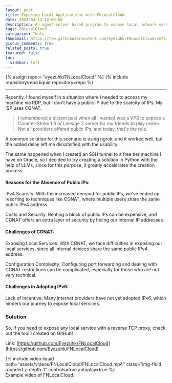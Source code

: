 ```yaml
---
layout: post
title: Exposing Local Applications with FNLocalCloud.
date: 2024-04-12 12:00:00
description: An agent-server based program to expose local network services on the internet, bypassing CGNAT.
tags: FNLocalCloud
categories: Tools
thumbnail: https://raw.githubusercontent.com/Eyezuhk/FNLocalCloud/refs/heads/main/Images/FNLocalCloud.png
giscus_comments: true
related_posts: true
featured: false
toc:
  sidebar: left
---
```


<div class="repositories d-flex flex-wrap flex-md-row flex-column justify-content-between align-items-center">
  {% assign repo = "eyezuhk/FNLocalCloud" %}
  {% include repository/repo.liquid repository=repo %}
</div>

---

Recently, I found myself in a situation where I needed to access my machine via RDP, but I don't have a public IP due to the scarcity of IPs. My ISP uses CGNAT.

> I remembered a distant past when all I wanted was a VPS to expose a Counter-Strike 1.6 or Lineage 2 server for my friends to play online. Not all providers offered public IPs, and today, that's the rule.

A common solution for this scenario is using ngrok, and it worked well, but the added delay left me dissatisfied with the usability.

The same happened when I created an SSH tunnel to a free tier machine I have on Oracle, so I decided to try creating a solution in Python with the help of LLMs, since for this purpose, it greatly accelerates the creation process.

#### Reasons for the Absence of Public IPs:

IPv4 Scarcity: With the increased demand for public IPs, we've ended up resorting to techniques like CGNAT, where multiple users share the same public IPv4 address.

Costs and Security: Renting a block of public IPs can be expensive, and CGNAT offers an extra layer of security by hiding our internal IP addresses.

#### Challenges of CGNAT:

Exposing Local Services: With CGNAT, we face difficulties in exposing our local services, since all internal devices share the same public IPv4 address.

Configuration Complexity: Configuring port forwarding and dealing with CGNAT restrictions can be complicated, especially for those who are not very technical.

#### Challenges in Adopting IPv6:

Lack of Incentive: Many internet providers have not yet adopted IPv6, which hinders our journey to expose local services.

### Solution

So, if you need to expose any local service with a reverse TCP proxy, check out the tool I created on GitHub!

Link: [https://github.com/Eyezuhk/FNLocalCloud](https://github.com/Eyezuhk/FNLocalCloud)

<div class="row mt-3">
    <div class="col-sm mt-3 mt-md-0">
        {% include video.liquid path="assets/videos/FNLocalCloud/FNLocalCloud.mp4" class="img-fluid rounded z-depth-1" controls=true autoplay=true %}
    </div>
</div>
<div class="caption">
    Example video of FNLocalCloud.
</div>
